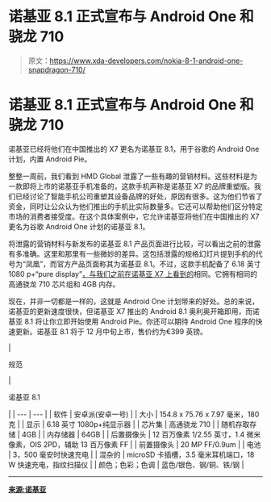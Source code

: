 # 诺基亚 8.1 正式宣布与 Android One 和骁龙 710

> 原文：<https://www.xda-developers.com/nokia-8-1-android-one-snapdragon-710/>

# 诺基亚 8.1 正式宣布与 Android One 和骁龙 710

诺基亚已经将他们在中国推出的 X7 更名为诺基亚 8.1，用于谷歌的 Android One 计划，内置 Android Pie。

整整一周前，我们看到 HMD Global 泄露了一些有趣的营销材料。这些材料是为一款即将上市的诺基亚手机准备的，这款手机声称是诺基亚 X7 的品牌重塑版。我们已经讨论了智能手机公司重塑其设备品牌的好处，原因有很多。这为他们节省了资金，同时让公众认为他们推出的手机比实际数量多。它还可以帮助他们区分特定市场的消费者接受度。在这个具体案例中，它允许诺基亚将他们在中国推出的 X7 更名为谷歌 Android One 计划的诺基亚 8.1。

将泄露的营销材料与新发布的诺基亚 8.1 产品页面进行比较，可以看出之前的泄露有多准确。这里和那里有一些微妙的差异。这包括泄露的规格幻灯片提到手机的代号为“凤凰”，而官方产品页面称其为诺基亚 8.1。不过，这款手机配备了 6.18 英寸 1080 p+“pure display”[，与我们之前在诺基亚 X7 上看到的](https://www.xda-developers.com/nokia-x7-qualcomm-snapdragon-710/)相同。它拥有相同的高通骁龙 710 芯片组和 4GB 内存。

现在，并非一切都是一样的，这就是 Android One 计划带来的好处。总的来说，诺基亚的更新速度很快，但诺基亚 X7 推出的 Android 8.1 奥利奥开箱即用，而诺基亚 8.1 将让你立即开始使用 Android Pie。你还可以期待 Android One 程序的快速更新。诺基亚 8.1 将于 12 月中旬上市，售价约为€399 英镑。

| 

规范

 | 

诺基亚 8.1

 |
| --- | --- |
| 软件 | 安卓派(安卓一号) |
| 大小 | 154.8 x 75.76 x 7.97 毫米，180 克 |
| 显示 | 6.18 英寸 1080p+纯显示器 |
| 芯片集 | 高通骁龙 710 |
| 随机存取存储 | 4GB |
| 内存储器 | 64GB |
| 后置摄像头 | 12 百万像素 1/2.55 英寸，1.4 微米像素，OIS 2PD，辅助 13 百万像素 FF |
| 前置摄像头 | 20 MP FF/0.9um |
| 电池 | 3，500 毫安时快速充电 |
| 混杂的 | microSD 卡插槽，3.5 毫米耳机端口，18 W 快速充电，指纹扫描仪 |
| 颜色；色彩；色调 | 蓝色/银色、钢/铜、铁/钢 |

* * *

[**来源:诺基亚**](https://www.nokia.com/phones/en_int/nokia-8)